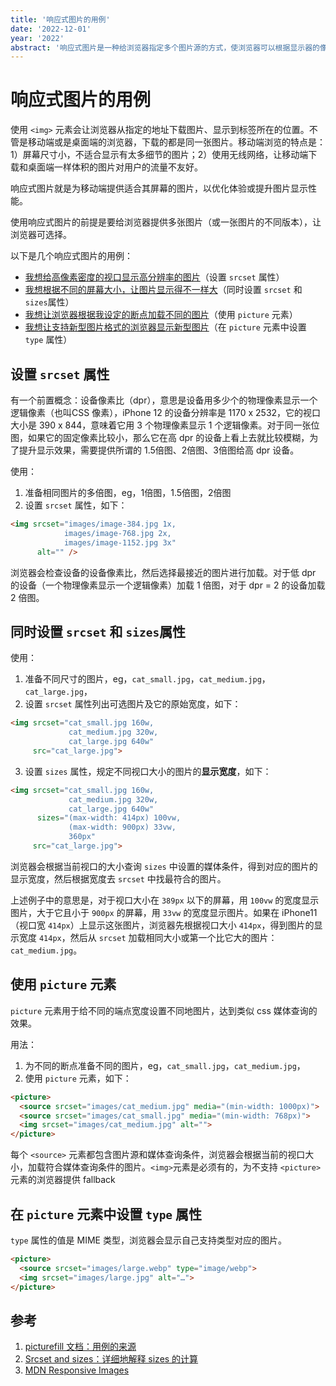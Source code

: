 ```yaml
---
title: '响应式图片的用例'
date: '2022-12-01'
year: '2022'
abstract: '响应式图片是一种给浏览器指定多个图片源的方式，使浏览器可以根据显示器的像素密度、页面中图片元素大小等条件加载合适的图片，达到降低带宽使用、提升浏览体验的效果'
---
```


# 响应式图片的用例

使用 `<img>` 元素会让浏览器从指定的地址下载图片、显示到标签所在的位置。不管是移动端或是桌面端的浏览器，下载的都是同一张图片。移动端浏览的特点是：1）屏幕尺寸小，不适合显示有太多细节的图片；2）使用无线网络，让移动端下载和桌面端一样体积的图片对用户的流量不友好。

响应式图片就是为移动端提供适合其屏幕的图片，以优化体验或提升图片显示性能。

使用响应式图片的前提是要给浏览器提供多张图片（或一张图片的不同版本），让浏览器可选择。

以下是几个响应式图片的用例：

- [我想给高像素密度的视口显示高分辨率的图片](#1)（设置 `srcset` 属性）
- [我想根据不同的屏幕大小，让图片显示得不一样大](#2)（同时设置 `srcset` 和 `sizes`属性）
- [我想让浏览器根据我设定的断点加载不同的图片](#3)（使用 `picture` 元素）
- [我想让支持新型图片格式的浏览器显示新型图片](#4)（在 `picture` 元素中设置 `type` 属性）

## <h2 id="1">设置 `srcset` 属性</h2>

有一个前置概念：设备像素比（dpr），意思是设备用多少个的物理像素显示一个逻辑像素（也叫CSS 像素），iPhone 12 的设备分辨率是 1170 x 2532，它的视口大小是 390 x 844，意味着它用 3 个物理像素显示 1 个逻辑像素。对于同一张位图，如果它的固定像素比较小，那么它在高 dpr 的设备上看上去就比较模糊，为了提升显示效果，需要提供所谓的 1.5倍图、2倍图、3倍图给高 dpr 设备。

使用：
  1. 准备相同图片的多倍图，eg，1倍图，1.5倍图，2倍图
  2. 设置 `srcset` 属性，如下：

```html
<img srcset="images/image-384.jpg 1x,
            images/image-768.jpg 2x,
            images/image-1152.jpg 3x"
      alt="" />
```

浏览器会检查设备的设备像素比，然后选择最接近的图片进行加载。对于低 dpr 的设备（一个物理像素显示一个逻辑像素）加载 1 倍图，对于 dpr = 2 的设备加载 2 倍图。

## <h2 id="2">同时设置 `srcset` 和 `sizes`属性</h2>

使用：

1. 准备不同尺寸的图片，eg，`cat_small.jpg`，`cat_medium.jpg`，`cat_large.jpg`，
2. 设置 `srcset` 属性列出可选图片及它的原始宽度，如下：

```html
<img srcset="cat_small.jpg 160w,
             cat_medium.jpg 320w,
             cat_large.jpg 640w"
     src="cat_large.jpg">
```

3. 设置 `sizes` 属性，规定不同视口大小的图片的**显示宽度**，如下：

```html
<img srcset="cat_small.jpg 160w,
             cat_medium.jpg 320w,
             cat_large.jpg 640w"
      sizes="(max-width: 414px) 100vw,
             (max-width: 900px) 33vw,
             360px"
     src="cat_large.jpg">
```

浏览器会根据当前视口的大小查询 `sizes` 中设置的媒体条件，得到对应的图片的显示宽度，然后根据宽度去 `srcset` 中找最符合的图片。

上述例子中的意思是，对于视口大小在 `389px` 以下的屏幕，用 `100vw` 的宽度显示图片，大于它且小于 `900px` 的屏幕，用 `33vw` 的宽度显示图片。如果在 iPhone11（视口宽 `414px`）上显示这张图片，浏览器先根据视口大小 `414px`，得到图片的显示宽度 `414px`，然后从 `srcset` 加载相同大小或第一个比它大的图片：`cat_medium.jpg`。

## <h2 id="3">使用 `picture` 元素</h2>

`picture` 元素用于给不同的端点宽度设置不同地图片，达到类似 css 媒体查询的效果。

用法：

1. 为不同的断点准备不同的图片，eg，`cat_small.jpg`，`cat_medium.jpg`，
2. 使用 `picture` 元素，如下：

```html
<picture>
  <source srcset="images/cat_medium.jpg" media="(min-width: 1000px)">
  <source srcset="images/cat_small.jpg" media="(min-width: 768px)">
  <img srcset="images/cat_medium.jpg" alt="">
</picture>
```

每个 `<source>` 元素都包含图片源和媒体查询条件，浏览器会根据当前的视口大小，加载符合媒体查询条件的图片。`<img>`元素是必须有的，为不支持 `<picture>` 元素的浏览器提供 fallback

## <h2 id="4">在 `picture` 元素中设置 `type` 属性</h2>

`type` 属性的值是 MIME 类型，浏览器会显示自己支持类型对应的图片。

```html
<picture>
  <source srcset="images/large.webp" type="image/webp">
  <img srcset="images/large.jpg" alt="…">
</picture>
```

## 参考

1. [picturefill 文档：用例的来源](http://scottjehl.github.io/picturefill/)
2. [Srcset and sizes：详细地解释 sizes 的计算](https://ericportis.com/posts/2014/srcset-sizes/)
3. [MDN Responsive Images](https://developer.mozilla.org/en-US/docs/Learn/HTML/Multimedia_and_embedding/Responsive_images)